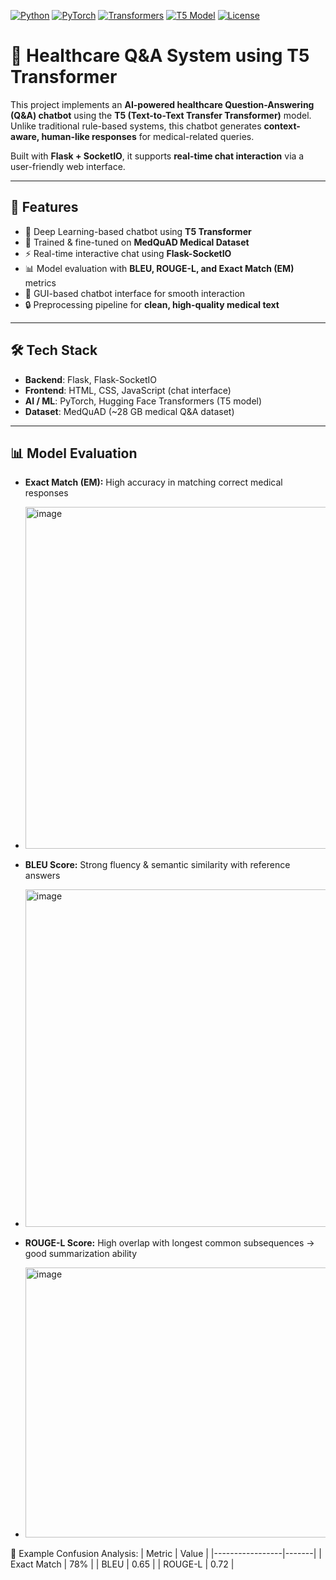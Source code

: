 [![Python](https://img.shields.io/badge/Python-3.11-blue?logo=python&logoColor=white)](https://www.python.org/) 
[![PyTorch](https://img.shields.io/badge/PyTorch-2.0-red?logo=pytorch&logoColor=white)](https://pytorch.org/) 
[![Transformers](https://img.shields.io/badge/HuggingFace-Transformers-yellow?logo=huggingface&logoColor=white)](https://huggingface.co/transformers/) 
[![T5 Model](https://img.shields.io/badge/Model-T5-lightgrey?logo=google&logoColor=white)](https://huggingface.co/t5-base) 
[![License](https://img.shields.io/badge/License-MIT-green)](LICENSE)



# 🏥 Healthcare Q&A System using T5 Transformer

This project implements an **AI-powered healthcare Question-Answering (Q&A) chatbot** using the **T5 (Text-to-Text Transfer Transformer)** model.  
Unlike traditional rule-based systems, this chatbot generates **context-aware, human-like responses** for medical-related queries.  

Built with **Flask + SocketIO**, it supports **real-time chat interaction** via a user-friendly web interface.  

---

## 📌 Features
- 🤖 Deep Learning-based chatbot using **T5 Transformer**  
- 🧠 Trained & fine-tuned on **MedQuAD Medical Dataset**  
- ⚡ Real-time interactive chat using **Flask-SocketIO**  
- 📊 Model evaluation with **BLEU, ROUGE-L, and Exact Match (EM)** metrics  
- 💬 GUI-based chatbot interface for smooth interaction  
- 🔒 Preprocessing pipeline for **clean, high-quality medical text**  

---

## 🛠️ Tech Stack
- **Backend**: Flask, Flask-SocketIO  
- **Frontend**: HTML, CSS, JavaScript (chat interface)  
- **AI / ML**: PyTorch, Hugging Face Transformers (T5 model)  
- **Dataset**: MedQuAD (~28 GB medical Q&A dataset)  

---


## 📊 Model Evaluation
- **Exact Match (EM):** High accuracy in matching correct medical responses
- <img width="955" height="547" alt="image" src="https://github.com/user-attachments/assets/9afe736d-0302-4fdb-85cd-b45ace611d8b" />

- **BLEU Score:** Strong fluency & semantic similarity with reference answers
- <img width="941" height="540" alt="image" src="https://github.com/user-attachments/assets/1fc83b1d-f2cf-4ae5-bd4e-318a2cf12984" />
 
- **ROUGE-L Score:** High overlap with longest common subsequences → good summarization ability
- <img width="811" height="432" alt="image" src="https://github.com/user-attachments/assets/361edcb7-883f-4795-a8b3-c082810ca2a5" />


📌 Example Confusion Analysis:
| Metric          | Value |
|-----------------|-------|
| Exact Match     | 78%   |
| BLEU            | 0.65  |
| ROUGE-L         | 0.72  |

